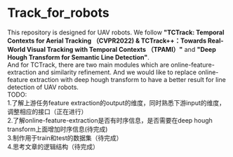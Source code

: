 # Track_for_robots
This repository is designed for UAV robots. We follow <b>"TCTrack: Temporal Contexts for Aerial Tracking （CVPR2022) & TCTrack++：Towards Real-World Visual Tracking with Temporal Contexts （TPAMI）"</b> and <b>"Deep Hough Transform for Semantic Line Detection"</b>. 
<br>And for TCTrack, there are two main modules which are online-feature-extraction and similarity refinement. And we would like to replace online-feature extraction with deep hough transform to have a better result for line detection of UAV robots.
<br>TODO:
<br>1.了解上游任务feature extraction的output的维度，同时熟悉下游input的维度，调整相应的接口（正在进行）
<br>2.了解online-feature-extraction是否有时序信息，是否需要在deep hough transform上面增加时序信息(待完成)
<br>3.制作用于train和test的数据集（待完成）
<br>4.思考文章的逻辑结构（待完成）
